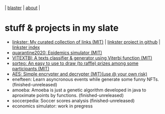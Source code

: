 | [blaster](blaster.md) | [about](about.md) | 

# stuff & projects in my slate

* [linkster: My curated collection of links (MIT)](https://rafaelaznar.github.io/linkster/) | [linkster project in github](https://github.com/rafaelaznar/linkster) | [linkster index](https://github.com/rafaelaznar/linkster/blob/main/README.md)
* [quarantine2020: Epidemics simulator (MIT)](https://rafaelaznar.github.io/quarantine2020/)
* [VITEXTBI: A texts classifier & generator using Viterbi function (MIT)](https://rafaelaznar.github.io/vitextbi/)
* [sorteo: An easy to use to draw (to raffle) prizes among some participants (MIT)](https://rafaelaznar.github.io/sorteo/)
* [AES: Simple encrypter and decrypter (MIT)(use @ your own risk)](https://rafaelaznar.github.io/aes/)
* enefteen: Learn asyncronous events while generate some funny NFTs. (finished-unreleased)
* amoeba: Amoeba is just a genetic algorithm developed in java to aproximate points by functions. (finished-unreleased)
* soccerpedia: Soccer scores analysis (finished-unreleased)
* economics simulator: work in pregress

<!--
## posts examples

* [first post](posts/2023.01.23.01.md)
* [second post](posts/2023.01.23.02.md)
-->
